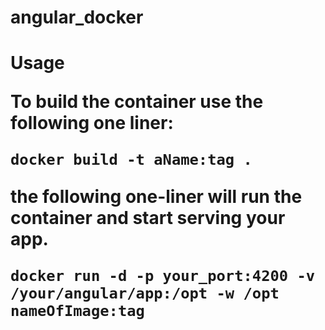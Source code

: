 # angular_docker

<h1> Usage

To build the container use the following one liner:

`docker build -t aName:tag .`

the following one-liner will run the container and start serving your app.

`docker run -d -p your_port:4200 -v /your/angular/app:/opt -w /opt nameOfImage:tag` 
